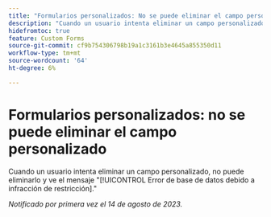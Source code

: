 ```yaml
---
title: "Formularios personalizados: No se puede eliminar el campo personalizado"
description: "Cuando un usuario intenta eliminar un campo personalizado, no puede eliminarlo y ve el mensaje Error de la base de datos debido a una infracción de restricción."
hidefromtoc: true
feature: Custom Forms
source-git-commit: cf9b754306798b19a1c3161b3e4645a855350d11
workflow-type: tm+mt
source-wordcount: '64'
ht-degree: 6%

---
```



# Formularios personalizados: no se puede eliminar el campo personalizado

Cuando un usuario intenta eliminar un campo personalizado, no puede eliminarlo y ve el mensaje &quot;[!UICONTROL Error de base de datos debido a infracción de restricción].&quot;

_Notificado por primera vez el 14 de agosto de 2023._

